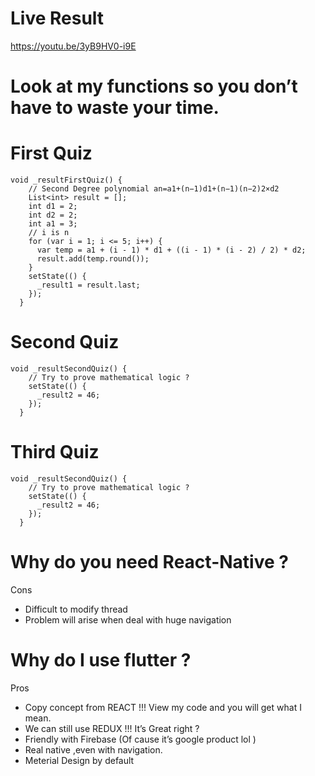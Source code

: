 # Live Result
https://youtu.be/3yB9HV0-i9E

# Look at my functions so you don’t have to waste your time.

# First Quiz

```
void _resultFirstQuiz() {
    // Second Degree polynomial an=a1+(n−1)d1+(n−1)(n−2)2×d2
    List<int> result = [];
    int d1 = 2;
    int d2 = 2;
    int a1 = 3;
    // i is n
    for (var i = 1; i <= 5; i++) {
      var temp = a1 + (i - 1) * d1 + ((i - 1) * (i - 2) / 2) * d2;
      result.add(temp.round());
    }
    setState(() {
      _result1 = result.last;
    });
  }

```

# Second Quiz

```
void _resultSecondQuiz() {
    // Try to prove mathematical logic ?
    setState(() {
      _result2 = 46;
    });
  }

```

# Third Quiz

```
void _resultSecondQuiz() {
    // Try to prove mathematical logic ?
    setState(() {
      _result2 = 46;
    });
  }

```

# Why do you need React-Native ?

Cons

- Difficult to modify thread
- Problem will arise when deal with huge navigation

# Why do I use flutter ?

Pros

- Copy concept from REACT !!! View my code and you will get what I mean.
- We can still use REDUX !!! It’s Great right ?
- Friendly with Firebase (Of cause it’s google product lol )
- Real native ,even with navigation.
- Meterial Design by default



